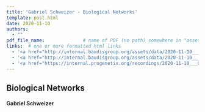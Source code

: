 ```yaml
---
title: 'Gabriel Schweizer - Biological Networks'
template: post.html
date: 2020-11-10
authors:
  - ""
pdf_file_name: 				# name of PDF (no path) somewhere in "assets"; auto-linked
links:  # one or more formatted html links
  - '<a href="http://internal.baudisgroup.org/assets/data/2020-11-10___Gabriel-Schweizer__Biological-Networks__UZH-BIO390-HS20-lecture-08.pdf">[lecture slides]</a>'
  - '<a href="http://internal.baudisgroup.org/assets/data/2020-11-10___Gabriel-Schweizer__Biological-Networks__UZH-BIO390-HS20-lecture-08-exercises.pdf">[exercises]</a>'
  - '<a href="https://internal.progenetix.org/recordings/2020-11-10___Gabriel-Schweizer__Biological-Networks__UZH-BIO390-HS20-lecture-09-recording.mov">[lecture recording]</a> (110MB .mov; UZH internal/VPN)'
---
```


## Biological Networks
#### Gabriel Schweizer

<!--more-->
